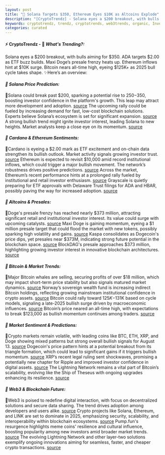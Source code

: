 ```yaml
---
layout: post
title: "🌌 Solana Targets $350, Ethereum Eyes $10K as Altcoins Explode"
description: "[CryptoTrendz] - Solana eyes a $200 breakout, with bulls aiming for $350. ADA targets $2.00 as ETF buzz builds. Maxi Doge’s presale frenzy heats up. Ethereum inflows hint at $10K surge. Bitcoin nears all-time high, eyeing $125K+ as 2025 bull cycle takes shape."
keywords: cryptotrendz, trendz, cryptotrends, web3trends, organic, Investors, Bitcoin, BTC, Network, Doge, Dogecoin, Ethereum
categories: curated
---
```


#### ⚡ CryptoTrendz - 📌 *What's Trending?:*

Solana eyes a $200 breakout, with bulls aiming for $350. ADA targets $2.00 as ETF buzz builds. Maxi Doge’s presale frenzy heats up. Ethereum inflows hint at $10K surge. Bitcoin nears all-time high, eyeing $125K+ as 2025 bull cycle takes shape. ✨Here’s an overview:


#### *🔖  Solana Price Prediction:*  

🔹Solana could break past $200, sparking a potential rise to $250-$350, boosting investor confidence in the platform's growth. This leap may attract more development and adoption. [source](https://s.avyag.com/n4a5) The upcoming rally could be fueled by increasing demand for fast, low-cost blockchain solutions. Experts believe Solana’s ecosystem is set for significant expansion. [source](https://s.avyag.com/n4a5) A strong bullish trend might ignite investor interest, leading Solana to new heights. Market analysts keep a close eye on its momentum. [source](https://s.avyag.com/n4a5)

#### *🔖  Cardano & Ethereum Sentiments:*  

🔹Cardano is eyeing a $2.00 mark as ETF excitement and on-chain data strengthen its bullish outlook. Market activity signals growing investor trust. [source](https://s.avyag.com/6usg) Ethereum is expected to revisit $10,000 amid record institutional inflows, which could trigger a major bullish movement. The network’s robustness drives positive predictions. [source](https://s.avyag.com/j9kx) Across the market, Ethereum’s recent performance hints at a prolonged rally fueled by institutional and retail investor enthusiasm. [source](https://s.avyag.com/hkpl) Grayscale is quietly preparing for ETF approvals with Delaware Trust filings for ADA and HBAR, possibly paving the way for increased adoption. [source](https://s.avyag.com/gtbh)

#### *🔖  Altcoins & Presales:*  

🔹Doge's presale frenzy has reached nearly $373 million, attracting significant retail and institutional investor interest. Its value could surge with upcoming catalysts. [source](https://s.avyag.com/r7s2) Maxi Doge is gaining momentum, eyeing a $1 million presale target that could flood the market with new tokens, possibly sparking high volatility and gains. [source](https://s.avyag.com/qmnx) Kaspa consolidates as Dogecoin's price dips, yet presales near $373M, indicating strong future potential in the blockchain space. [source](https://s.avyag.com/r7s2) BlockDAG's presale approaches $373 million, highlighting growing investor interest in innovative blockchain architectures. [source](https://s.avyag.com/r7s2)

#### *🔖  Bitcoin & Market Trends:*  

🔹Major Bitcoin whales are selling, securing profits of over $18 million, which may impact short-term price stability but also signals matured market dynamics. [source](https://s.avyag.com/7zgc) Norway’s sovereign wealth fund is increasing indirect Bitcoin holdings, reflecting growing mainstream institutional confidence in crypto assets. [source](https://s.avyag.com/ndh8) Bitcoin could rally toward $125K-$131K based on cycle models, signaling a late-2025 bullish surge driven by macroeconomic influences. [source](https://s.avyag.com/2m8f) Bitcoin’s price neared an all-time high, with expectations to break $123,000 as bullish momentum continues among traders. [source](https://s.avyag.com/rgxm)

#### *🔖  Market Sentiment & Predictions:*  

🔹Crypto markets remain volatile, with leading coins like BTC, ETH, XRP, and Doge showing mixed patterns but strong overall bullish signals for August 13. [source](https://s.avyag.com/h3qn) Dogecoin's price pattern hints at a potential breakout from its triangle formation, which could lead to significant gains if it triggers bullish momentum. [source](https://s.avyag.com/llth) XRP’s recent legal ruling sent shockwaves, promising a potentially new chapter for Ripple and improved investor confidence in digital assets. [source](https://s.avyag.com/hptw) The Lightning Network remains a vital part of Bitcoin’s scalability, evolving like the Ship of Theseus with ongoing upgrades enhancing its resilience. [source](https://s.avyag.com/mfxy)

#### *🔖  Web3 & Blockchain Future:*  

🔹Web3 is poised to redefine digital interaction, with focus on decentralized solutions and secure data sharing. The trend drives adoption among developers and users alike. [source](https://s.avyag.com/k6h5) Crypto projects like Solana, Ethereum, and LINK are set to dominate in 2025, emphasizing security, scalability, and interoperability within blockchain ecosystems. [source](https://s.avyag.com/k6h5) Pump.fun's resurgence highlights meme coins' resilience and cultural influence, boosting popularity among new investors amid broader market trends. [source](https://s.avyag.com/xns4) The evolving Lightning Network and other layer-two solutions exemplify ongoing innovations aiming for seamless, faster, and cheaper crypto transactions. [source](https://s.avyag.com/mfxy)